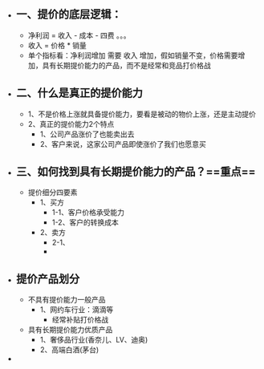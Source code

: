 - ## 一、提价的底层逻辑：
	- 净利润 = 收入 - 成本 - 四费 。。。
	- 收入 = 价格 * 销量
	- 单个指标看：净利润增加  需要 收入 增加，假如销量不变，价格需要增加，具有长期提价能力的产品，而不是经常和竞品打价格战
- ## 二、什么是真正的提价能力
	- 1、不是价格上涨就具备提价能力，要看是被动的物价上涨，还是主动提价
	- 2、真正的提价能力2个特点
		- 1、公司产品涨价了也能卖出去
		- 2、客户来说，这家公司产品即使涨价了我们也愿意买
- ## 三、如何找到具有长期提价能力的产品？==重点==
	- 提价细分四要素
		- 1、买方
			- 1-1、客户价格承受能力
			- 1-2、客户的转换成本
		- 2、卖方
			- 2-1、
			-
- ## 提价产品划分
	- 不具有提价能力一般产品
		- 1、网约车行业：滴滴等
			- 经常补贴打价格战
	- 具有长期提价能力优质产品
		- 1、奢侈品行业(香奈儿、LV、迪奥)
		- 2、高端白酒(茅台)
-